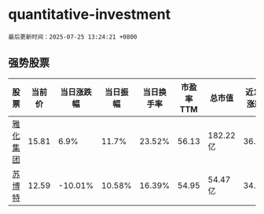 # quantitative-investment

`最后更新时间：2025-07-25 13:24:21 +0800`

## 强势股票

|股票|当前价|当日涨跌幅|当日振幅|当日换手率|市盈率TTM|总市值|近10日涨跌幅|
|----|----|----|----|----|----|----|----|
|[雅化集团](https://xueqiu.com/S/SZ002497)|15.81|6.9%|11.7%|23.52%|56.13|182.22亿|36.18%|
|[苏博特](https://xueqiu.com/S/SH603916)|12.59|-10.01%|10.58%|16.39%|54.95|54.47亿|34.8%|
